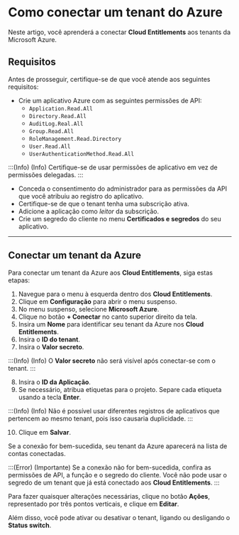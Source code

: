 # Como conectar um tenant do Azure

Neste artigo, você aprenderá a conectar **Cloud Entitlements** aos tenants da Microsoft Azure.

## Requisitos

Antes de prosseguir, certifique-se de que você atende aos seguintes requisitos:

- Crie um aplicativo Azure com as seguintes permissões de API:
    - `Application.Read.All`
    - `Directory.Read.All`
    - `AuditLog.Real.All`
    - `Group.Read.All`
    - `RoleManagement.Read.Directory`
    - `User.Read.All`
    - `UserAuthenticationMethod.Read.All`

:::(Info) (Info)
Certifique-se de usar permissões de aplicativo em vez de permissões delegadas.
:::

- Conceda o consentimento do administrador para as permissões da API que você atribuiu ao registro do aplicativo.
- Certifique-se de que o tenant tenha uma subscrição ativa.
- Adicione a aplicação como *leitor* da subscrição.
- Crie um segredo do cliente no menu **Certificados e segredos** do seu aplicativo.

---

## Conectar um tenant da Azure

Para conectar um tenant da Azure aos **Cloud Entitlements**, siga estas etapas:

1. Navegue para o menu à esquerda dentro dos **Cloud Entitlements**.
2. Clique em **Configuração** para abrir o menu suspenso.
3. No menu suspenso, selecione **Microsoft Azure**.
4. Clique no botão **+ Conectar** no canto superior direito da tela.
5. Insira um **Nome** para identificar seu tenant da Azure nos **Cloud Entitlements**.
6. Insira o **ID do tenant**.
7. Insira o **Valor secreto**.

:::(Info) (Info)
O **Valor secreto** não será visível após conectar-se com o tenant.
:::

8. Insira o **ID da Aplicação**.
9. Se necessário, atribua etiquetas para o projeto. Separe cada etiqueta usando a tecla **Enter**.

:::(Info) (Info)
Não é possível usar diferentes registros de aplicativos que pertencem ao mesmo tenant, pois isso causaria duplicidade.
:::

10. Clique em **Salvar**.

Se a conexão for bem-sucedida, seu tenant da Azure aparecerá na lista de contas conectadas.

:::(Error) (Importante)
Se a conexão não for bem-sucedida, confira as permissões de API, a função e o segredo do cliente. Você não pode usar o segredo de um tenant que já está conectado aos **Cloud Entitlements**.
:::

Para fazer quaisquer alterações necessárias, clique no botão **Ações**, representado por três pontos verticais, e clique em **Editar**.

Além disso, você pode ativar ou desativar o tenant, ligando ou desligando o **Status switch**.

